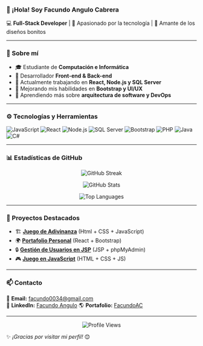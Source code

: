 ### 👋 ¡Hola! Soy **Facundo Angulo Cabrera**

💻 **Full-Stack Developer** | 🚀 Apasionado por la tecnología | 🎨 Amante de los diseños bonitos

---

### 📌 Sobre mí
- 🎓 Estudiante de **Computación e Informática**
- 🔧 Desarrollador **Front-end & Back-end**
- 📌 Actualmente trabajando en **React, Node.js y SQL Server**
- 🎯 Mejorando mis habilidades en **Bootstrap y UI/UX**
- 🌱 Aprendiendo más sobre **arquitectura de software y DevOps**

---

### ⚙️ Tecnologías y Herramientas

![JavaScript](https://img.shields.io/badge/-JavaScript-F7DF1E?style=flat&logo=javascript&logoColor=black)
![React](https://img.shields.io/badge/-React-61DAFB?style=flat&logo=react&logoColor=black)
![Node.js](https://img.shields.io/badge/-Node.js-339933?style=flat&logo=node.js&logoColor=white)
![SQL Server](https://img.shields.io/badge/-SQL%20Server-CC2927?style=flat&logo=microsoft-sql-server&logoColor=white)
![Bootstrap](https://img.shields.io/badge/-Bootstrap-7952B3?style=flat&logo=bootstrap&logoColor=white)
![PHP](https://img.shields.io/badge/-PHP-777BB4?style=flat&logo=php&logoColor=white)
![Java](https://img.shields.io/badge/-Java-007396?style=flat&logo=java&logoColor=white)
![C#](https://img.shields.io/badge/-C%23-239120?style=flat&logo=c-sharp&logoColor=white)

---

### 📊 Estadísticas de GitHub

<p align="center">
  <img src="https://github-readme-streak-stats.herokuapp.com/?user=FacundoAC&theme=dracula" alt="GitHub Streak"/>
</p>

<p align="center">
  <img src="https://github-readme-stats.vercel.app/api?username=FacundoAC&show_icons=true&theme=dracula&count_private=true" alt="GitHub Stats"/>
</p>

<p align="center">
  <img src="https://github-readme-stats.vercel.app/api/top-langs/?username=FacundoAC&layout=compact&theme=dracula&langs_count=10" alt="Top Languages"/>
</p>

---

### 🚀 Proyectos Destacados
- 🏗 **[Juego de Adivinanza](https://facundoac.github.io/Amigo-Secreto-/)** (Html + CSS + JavaScript)
- 🌍 **[Portafolio Personal](https://github.com/FacundoAC/mi-portafolio)** (React + Bootstrap)
- 🔒 **[Gestión de Usuarios en JSP](https://github.com/FacundoAC/gestion-usuarios)** (JSP + phpMyAdmin)
- 🎮 **[Juego en JavaScript](https://github.com/FacundoAC/juego-js)** (HTML + CSS + JS)

---

### 📫 Contacto
📩 **Email:** facundo0034@gmail.com  
💼 **LinkedIn:** [Facundo Angulo](https://www.linkedin.com/in/facundo-angulo-95287a291/)
🌎 **Portafolio:** [FacundoAC](https://github.com/FacundoAC)

---

<p align="center">
  <img src="https://komarev.com/ghpvc/?username=FacundoAC&color=blue" alt="Profile Views"/>
</p>

✨ _¡Gracias por visitar mi perfil!_ 😊
